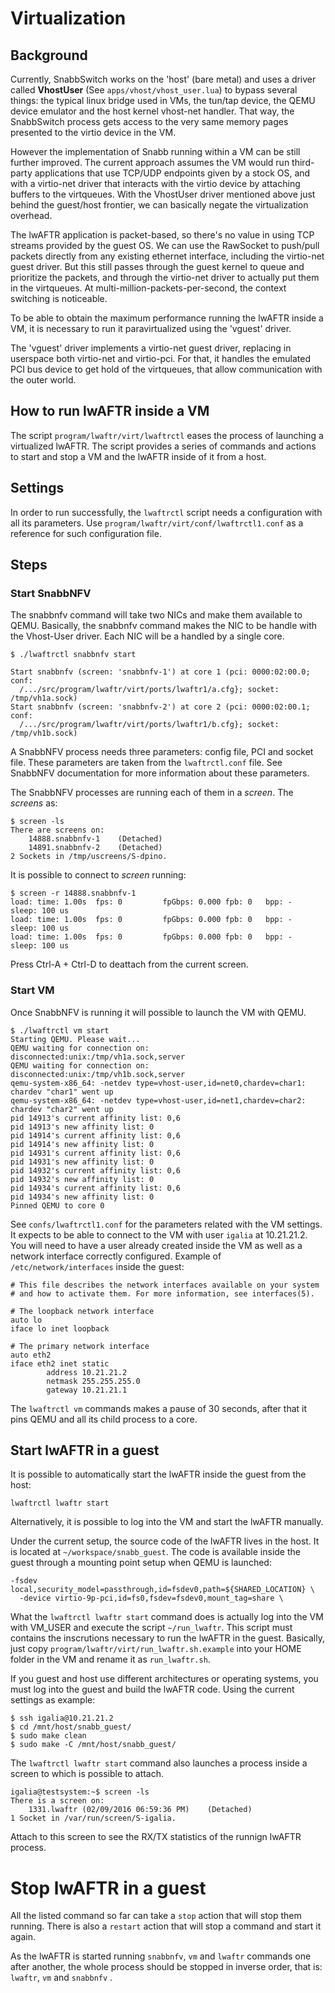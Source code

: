 # Virtualization

## Background

Currently, SnabbSwitch works on the 'host' (bare metal) and uses a driver called
**VhostUser** (See `apps/vhost/vhost_user.lua`) to bypass several things: the
typical linux bridge used in VMs, the tun/tap device, the QEMU device emulator
and the host kernel vhost-net handler.  That way, the SnabbSwitch process gets
access to the very same memory pages presented to the virtio device in the VM.

However the implementation of Snabb running within a VM can be still
further improved.  The current approach assumes the VM would run third-party
applications that use TCP/UDP endpoints given by a stock OS, and with a
virtio-net driver that interacts with the virtio device by attaching buffers to
the virtqueues.  With the VhostUser driver mentioned above just behind the
guest/host frontier, we can basically negate the virtualization overhead.

The lwAFTR application is packet-based, so there's no value in using TCP
streams provided by the guest OS.  We can use the RawSocket to push/pull
packets directly from any existing ethernet interface, including the virtio-net
 guest driver.  But this still passes through the guest kernel to queue and
prioritize the packets, and through the virtio-net driver to actually put them
in the virtqueues.  At multi-million-packets-per-second, the context switching
is noticeable.

To be able to obtain the maximum performance running the lwAFTR inside a VM,  it
 is necessary to run it paravirtualized using the 'vguest' driver.

The 'vguest' driver implements a virtio-net guest driver, replacing in
userspace both virtio-net and virtio-pci.  For that, it handles the emulated
PCI bus device to get hold of the virtqueues, that allow communication with
the outer world.

## How to run lwAFTR inside a VM

The script `program/lwaftr/virt/lwaftrctl` eases the process of launching a 
virtualized lwAFTR.  The script provides a series of commands and actions to start
and stop a VM and the lwAFTR inside of it from a host.

## Settings

In order to run successfully, the `lwaftrctl` script needs a configuration with all
its parameters.  Use `program/lwaftr/virt/conf/lwaftrctl1.conf` as a reference 
for such configuration file.

## Steps

### Start SnabbNFV

The snabbnfv command will take two NICs and make them available to QEMU.  Basically,
the snabbnfv command makes the NIC to be handle with the Vhost-User driver.  Each
NIC will be a handled by a single core.

```
$ ./lwaftrctl snabbnfv start

Start snabbnfv (screen: 'snabbnfv-1') at core 1 (pci: 0000:02:00.0; conf: 
  /.../src/program/lwaftr/virt/ports/lwaftr1/a.cfg}; socket: /tmp/vh1a.sock)
Start snabbnfv (screen: 'snabbnfv-2') at core 2 (pci: 0000:02:00.1; conf: 
  /.../src/program/lwaftr/virt/ports/lwaftr1/b.cfg}; socket: /tmp/vh1b.sock)
```

A SnabbNFV process needs three parameters: config file, PCI and socket file.
  These parameters are taken from the `lwaftrctl.conf` file.  See SnabbNFV 
documentation for more information about these parameters.

The SnabbNFV processes are running each of them in a _screen_.  The _screens_ 
as:

```
$ screen -ls
There are screens on:
    14888.snabbnfv-1    (Detached)
    14891.snabbnfv-2    (Detached)
2 Sockets in /tmp/uscreens/S-dpino.
```

It is possible to connect to _screen_ running:

```
$ screen -r 14888.snabbnfv-1
load: time: 1.00s  fps: 0         fpGbps: 0.000 fpb: 0   bpp: -    sleep: 100 us
load: time: 1.00s  fps: 0         fpGbps: 0.000 fpb: 0   bpp: -    sleep: 100 us
load: time: 1.00s  fps: 0         fpGbps: 0.000 fpb: 0   bpp: -    sleep: 100 us
```

Press Ctrl-A + Ctrl-D to deattach from the current screen.

### Start VM

Once SnabbNFV is running it will possible to launch the VM with QEMU.

```
$ ./lwaftrctl vm start
Starting QEMU. Please wait...
QEMU waiting for connection on: disconnected:unix:/tmp/vh1a.sock,server
QEMU waiting for connection on: disconnected:unix:/tmp/vh1b.sock,server
qemu-system-x86_64: -netdev type=vhost-user,id=net0,chardev=char1: chardev "char1" went up
qemu-system-x86_64: -netdev type=vhost-user,id=net1,chardev=char2: chardev "char2" went up
pid 14913's current affinity list: 0,6
pid 14913's new affinity list: 0
pid 14914's current affinity list: 0,6
pid 14914's new affinity list: 0
pid 14931's current affinity list: 0,6
pid 14931's new affinity list: 0
pid 14932's current affinity list: 0,6
pid 14932's new affinity list: 0
pid 14934's current affinity list: 0,6
pid 14934's new affinity list: 0
Pinned QEMU to core 0
```

See `confs/lwaftrctl1.conf` for the parameters related with the VM settings.  
It expects to be able to connect to the VM with user `igalia` at 10.21.21.2.
You will need to have a user already created inside the VM as well as a network
interface correctly configured.  Example of `/etc/network/interfaces` inside the
guest:

```
# This file describes the network interfaces available on your system
# and how to activate them. For more information, see interfaces(5).

# The loopback network interface
auto lo
iface lo inet loopback

# The primary network interface
auto eth2
iface eth2 inet static
        address 10.21.21.2
        netmask 255.255.255.0
        gateway 10.21.21.1
```

The `lwaftrctl vm` commands makes a pause of 30 seconds, after that it pins QEMU
and all its child process to a core.

## Start lwAFTR in a guest

It is possible to automatically start the lwAFTR inside the guest from the host:

```
lwaftrctl lwaftr start
```

Alternatively, it is possible to log into the VM and start the lwAFTR manually.

Under the current setup, the source code of the lwAFTR lives in the host.  It is
located at `~/workspace/snabb_guest`.  The code is available inside the guest 
through a mounting point setup when QEMU is launched:

```
-fsdev local,security_model=passthrough,id=fsdev0,path=${SHARED_LOCATION} \
  -device virtio-9p-pci,id=fs0,fsdev=fsdev0,mount_tag=share \
```

What the `lwaftrctl lwaftr start` command does is actually log into the VM with
VM_USER and execute the script `~/run_lwaftr`.  This script must contains the
inscrutions necessary to run the lwAFTR in the guest.  Basically, just copy 
`program/lwaftr/virt/run_lwaftr.sh.example` into your HOME folder in the VM
and rename it as `run_lwaftr.sh`.

If you guest and host use different architectures or operating systems,  you must
log into the guest and build the lwAFTR code.  Using the current settings as 
example:

```
$ ssh igalia@10.21.21.2
$ cd /mnt/host/snabb_guest/
$ sudo make clean
$ sudo make -C /mnt/host/snabb_guest/
```

The `lwaftrctl lwaftr start` command also launches a process inside a screen to
which is possible to attach.

```
igalia@testsystem:~$ screen -ls
There is a screen on:
    1331.lwaftr (02/09/2016 06:59:36 PM)    (Detached)
1 Socket in /var/run/screen/S-igalia.
```

Attach to this screen to see the RX/TX statistics of the runnign lwAFTR process.

# Stop lwAFTR in a guest

All the listed command so far can take a `stop` action that will stop them running.
There is also a `restart` action that will stop a command and start it again.

As the lwAFTR is started running `snabbnfv`, `vm` and `lwaftr` commands one after
another, the whole process should be stopped in inverse order, that is:  `lwaftr`,
`vm` and `snabbnfv`
.
